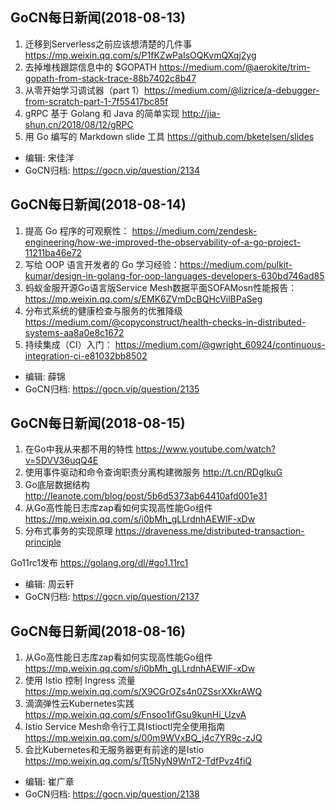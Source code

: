 ## GoCN每日新闻(2018-08-13)

1. 迁移到Serverless之前应该想清楚的几件事 https://mp.weixin.qq.com/s/P1fKZwPaIsOQKvmQXqj2yg
2. 去掉堆栈跟踪信息中的 $GOPATH https://medium.com/@aerokite/trim-gopath-from-stack-trace-88b7402c8b47
3. 从零开始学习调试器（part 1）https://medium.com/@lizrice/a-debugger-from-scratch-part-1-7f55417bc85f
4. gRPC 基于 Golang 和 Java 的简单实现 http://jia-shun.cn/2018/08/12/gRPC
5. 用 Go 编写的 Markdown slide 工具 https://github.com/bketelsen/slides

* 编辑: 宋佳洋
* GoCN归档: https://gocn.vip/question/2134

## GoCN每日新闻(2018-08-14)

1. 提高 Go 程序的可观察性： https://medium.com/zendesk-engineering/how-we-improved-the-observability-of-a-go-project-11211ba46e72
2. 写给 OOP 语言开发者的 Go 学习经验：https://medium.com/pulkit-kumar/design-in-golang-for-oop-languages-developers-630bd746ad85
3. 蚂蚁金服开源Go语言版Service Mesh数据平面SOFAMosn性能报告： https://mp.weixin.qq.com/s/EMK6ZVmDcBQHcVilBPaSeg
4. 分布式系统的健康检查与服务的优雅降级 https://medium.com/@copyconstruct/health-checks-in-distributed-systems-aa8a0e8c1672
5. 持续集成（CI）入门： https://medium.com/@gwright_60924/continuous-integration-ci-e81032bb8502

* 编辑: 薛锦
* GoCN归档:  https://gocn.vip/question/2135

## GoCN每日新闻(2018-08-15)

1. 在Go中我从来都不用的特性 https://www.youtube.com/watch?v=5DVV36uqQ4E
2. 使用事件驱动和命令查询职责分离构建微服务 http://t.cn/RDglkuG
3. Go底层数据结构 http://leanote.com/blog/post/5b6d5373ab64410afd001e31
4. 从Go高性能日志库zap看如何实现高性能Go组件 https://mp.weixin.qq.com/s/i0bMh_gLLrdnhAEWlF-xDw
5. 分布式事务的实现原理 https://draveness.me/distributed-transaction-principle

Go11rc1发布 https://golang.org/dl/#go1.11rc1

* 编辑: 周云轩
* GoCN归档:  https://gocn.vip/question/2137

## GoCN每日新闻(2018-08-16)

1. 从Go高性能日志库zap看如何实现高性能Go组件 https://mp.weixin.qq.com/s/i0bMh_gLLrdnhAEWlF-xDw
2. 使用 Istio 控制 Ingress 流量 https://mp.weixin.qq.com/s/X9CGrOZs4n0ZSsrXXkrAWQ
3. 滴滴弹性云Kubernetes实践 https://mp.weixin.qq.com/s/Fnsoo1ifGsu9kunHi_UzvA
4. Istio Service Mesh命令行工具Istioctl完全使用指南  https://mp.weixin.qq.com/s/00m9WVxBQ_j4c7YR9c-zJQ
5. 会比Kubernetes和无服务器更有前途的是Istio https://mp.weixin.qq.com/s/Tt5NyN9WnT2-TdfPvz4fiQ


* 编辑: 崔广章
* GoCN归档: https://gocn.vip/question/2138
